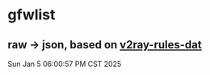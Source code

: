 # gfwlist
## raw -> json, based on [v2ray-rules-dat](https://github.com/Loyalsoldier/v2ray-rules-dat)
Sun Jan  5 06:00:57 PM CST 2025

